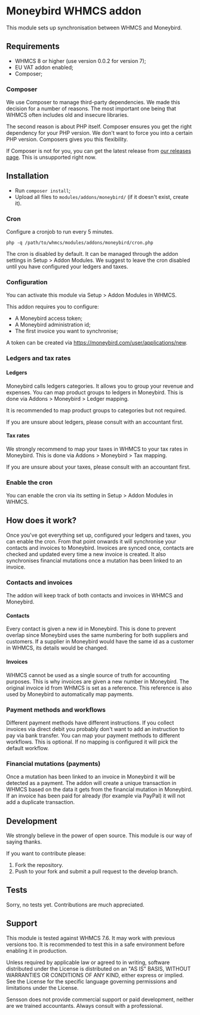 # Moneybird WHMCS addon

This module sets up synchronisation between WHMCS and Moneybird.

## Requirements

* WHMCS 8 or higher (use version 0.0.2 for version 7);
* EU VAT addon enabled;
* Composer;

### Composer

We use Composer to manage third-party dependencies. We made this
decision for a number of reasons. The most important one being
that WHMCS often includes old and insecure libraries.

The second reason is about PHP itself. Composer ensures you get
the right dependency for your PHP version. We don't want to force
you into a certain PHP version. Composers gives you this flexibility.

If Composer is not for you, you can get the latest release from
[our releases page](https://github.com/sensson/whmcs-moneybird/releases).
This is unsupported right now.

## Installation

* Run `composer install`;
* Upload all files to `modules/addons/moneybird/` (if it doesn't exist, create it).

### Cron

Configure a cronjob to run every 5 minutes.

`php -q /path/to/whmcs/modules/addons/moneybird/cron.php`

The cron is disabled by default. It can be managed through the addon
settings in Setup > Addon Modules. We suggest to leave the cron disabled
until you have configured your ledgers and taxes.

### Configuration

You can activate this module via Setup > Addon Modules in WHMCS.

This addon requires you to configure:

* A Moneybird access token;
* A Moneybird administration id;
* The first invoice you want to synchronise;

A token can be created via https://moneybird.com/user/applications/new.

### Ledgers and tax rates

#### Ledgers

Moneybird calls ledgers categories. It allows you to group your revenue and
expenses. You can map product groups to ledgers in Moneybird. This is done
via Addons > Moneybird > Ledger mapping.

It is recommended to map product groups to categories but not required.

If you are unsure about ledgers, please consult with an accountant first.

#### Tax rates

We strongly recommend to map your taxes in WHMCS to your tax rates in
Moneybird. This is done via Addons > Moneybird > Tax mapping.

If you are unsure about your taxes, please consult with an accountant first.

### Enable the cron

You can enable the cron via its setting in Setup > Addon Modules in WHMCS.

## How does it work?

Once you've got everything set up, configured your ledgers and taxes, you can
enable the cron. From that point onwards it will synchronise your contacts
and invoices to Moneybird. Invoices are synced once, contacts are checked
and updated every time a new invoice is created. It also synchronises
financial mutations once a mutation has been linked to an invoice.

### Contacts and invoices

The addon will keep track of both contacts and invoices in WHMCS and Moneybird.

#### Contacts

Every contact is given a new id in Moneybird. This is done to prevent overlap
since Moneybird uses the same numbering for both suppliers and customers. If
a supplier in Moneybird would have the same id as a customer in WHMCS, its
details would be changed.

#### Invoices

WHMCS cannot be used as a single source of truth for accounting purposes. This
is why invoices are given a new number in Moneybird. The original invoice id
from WHMCS is set as a reference. This reference is also used by Moneybird
to automatically map payments.

### Payment methods and workflows

Different payment methods have different instructions. If you collect invoices
via direct debit you probably don't want to add an instruction to pay via
bank transfer. You can map your payment methods to different workflows. This
is optional. If no mapping is configured it will pick the default workflow.

### Financial mutations (payments)

Once a mutation has been linked to an invoice in Moneybird it will be detected
as a payment. The addon will create a unique transaction in WHMCS based on the
data it gets from the financial mutation in Moneybird. If an invoice has been
paid for already (for example via PayPal) it will not add a duplicate
transaction.

## Development

We strongly believe in the power of open source. This module is our way of
saying thanks.

If you want to contribute please:

1. Fork the repository.
2. Push to your fork and submit a pull request to the develop branch.

## Tests

Sorry, no tests yet. Contributions are much appreciated.

## Support

This module is tested against WHMCS 7.6. It may work with previous versions
too. It is recommended to test this in a safe environment before enabling
it in production.

Unless required by applicable law or agreed to in writing, software
distributed under the License is distributed on an "AS IS" BASIS,
WITHOUT WARRANTIES OR CONDITIONS OF ANY KIND, either express or implied.
See the License for the specific language governing permissions and
limitations under the License.

Sensson does not provide commercial support or paid development, neither are
we trained accountants. Always consult with a professional.
